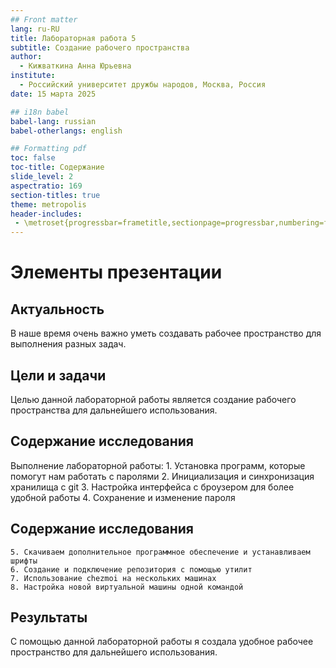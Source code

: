 ```yaml
---
## Front matter
lang: ru-RU
title: Лабораторная работа 5
subtitle: Создание рабочего пространства
author:
  - Кижваткина Анна Юрьевна
institute:
  - Российский университет дружбы народов, Москва, Россия
date: 15 марта 2025

## i18n babel
babel-lang: russian
babel-otherlangs: english

## Formatting pdf
toc: false
toc-title: Содержание
slide_level: 2
aspectratio: 169
section-titles: true
theme: metropolis
header-includes:
 - \metroset{progressbar=frametitle,sectionpage=progressbar,numbering=fraction}
---
```


# Элементы презентации

## Актуальность

В наше время очень важно уметь создавать рабочее пространство для выполнения разных задач.

## Цели и задачи

Целью данной лабораторной работы является создание рабочего пространства для дальнейшего использования.

## Содержание исследования

Выполнение лабораторной работы:
	1. Установка программ, которые помогут нам работать с паролями
	2. Инициализация и синхронизация хранилища с git
	3. Настройка интерфейса с броузером для более удобной работы
	4. Сохранение и изменение пароля
	
## Содержание исследования

	5. Скачиваем дополнительное программное обеспечение и устанавливаем шрифты 
	6. Создание и подключение репозитория с помощью утилит
	7. Использование chezmoi на нескольких машинах
	8. Настройка новой виртуальной машины одной командой 

## Результаты

C помощью данной лабораторной работы я создала удобное рабочее пространство для дальнейшего использования.
